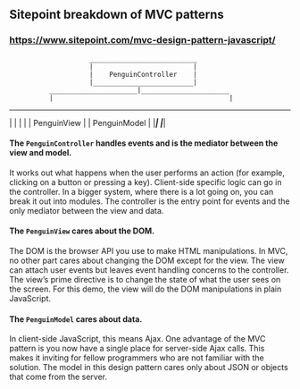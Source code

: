 
## Sitepoint breakdown of MVC patterns
### https://www.sitepoint.com/mvc-design-pattern-javascript/

                        ___________________________
                        |                         |
                        |    PenguinController    |
                        |_________________________|
              ______________________|______________________
              |                                            |
___________________________                   ___________________________
|                         |                   |                         |
|       PenguinView       |                   |      PenguinModel       |
|_________________________|                   |_________________________|                 


#### The `PenguinController` handles events and is the mediator between the view and model. 
It works out what happens when the user performs an action (for example, clicking on a button or pressing a key). Client-side specific logic can go in the controller. In a bigger system, where there is a lot going on, you can break it out into modules. The controller is the entry point for events and the only mediator between the view and data.

#### The `PenguinView` cares about the DOM. 
The DOM is the browser API you use to make HTML manipulations. In MVC, no other part cares about changing the DOM except for the view. The view can attach user events but leaves event handling concerns to the controller. The view’s prime directive is to change the state of what the user sees on the screen. For this demo, the view will do the DOM manipulations in plain JavaScript.

#### The `PenguinModel` cares about data. 
In client-side JavaScript, this means Ajax. One advantage of the MVC pattern is you now have a single place for server-side Ajax calls. This makes it inviting for fellow programmers who are not familiar with the solution. The model in this design pattern cares only about JSON or objects that come from the server.
